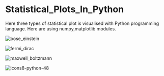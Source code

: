 # Statistical_Plots_In_Python

Here three types of statistical plot is visualised with Python programming language.
Here are using numpy,matplotlib modules.

![bose_einstein](https://user-images.githubusercontent.com/94384694/203250862-85faaf73-fb52-4e15-83af-5cc47102c541.png)

![fermi_dirac](https://user-images.githubusercontent.com/94384694/203250870-51081ba2-48ac-41f0-83c7-92cb895a15ef.png)

![maxwell_boltzmann](https://user-images.githubusercontent.com/94384694/203250872-52d4c6e3-36e0-4289-b486-3cf56c7b8667.png)



![icons8-python-48](https://user-images.githubusercontent.com/94384694/203251206-54de68e5-d89a-43ce-b43a-30eac8815a9a.png)

